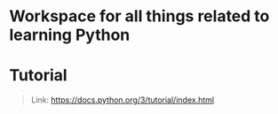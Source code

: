 # Workspace for all things related to learning Python

# Tutorial
> Link: https://docs.python.org/3/tutorial/index.html
